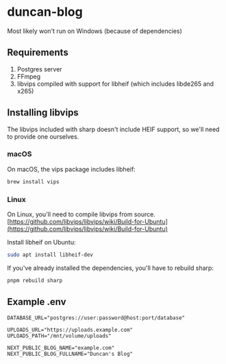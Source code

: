 # duncan-blog

Most likely won't run on Windows (because of dependencies)

## Requirements

1. Postgres server
2. FFmpeg
3. libvips compiled with support for libheif (which includes libde265 and x265)

## Installing libvips

The libvips included with sharp doesn't include HEIF support, so we'll need to provide one ourselves.

### macOS

On macOS, the vips package includes libheif:

```bash
brew install vips
```

### Linux

On Linux, you'll need to compile libvips from source.
[https://github.com/libvips/libvips/wiki/Build-for-Ubuntu](https://github.com/libvips/libvips/wiki/Build-for-Ubuntu)

Install libheif on Ubuntu:

```bash
sudo apt install libheif-dev
```

If you've already installed the dependencies, you'll have to rebuild sharp:

```bash
pnpm rebuild sharp
```

## Example .env

```
DATABASE_URL="postgres://user:password@host:port/database"

UPLOADS_URL="https://uploads.example.com"
UPLOADS_PATH="/mnt/volume/uploads"

NEXT_PUBLIC_BLOG_NAME="example.com"
NEXT_PUBLIC_BLOG_FULLNAME="Duncan's Blog"
```
